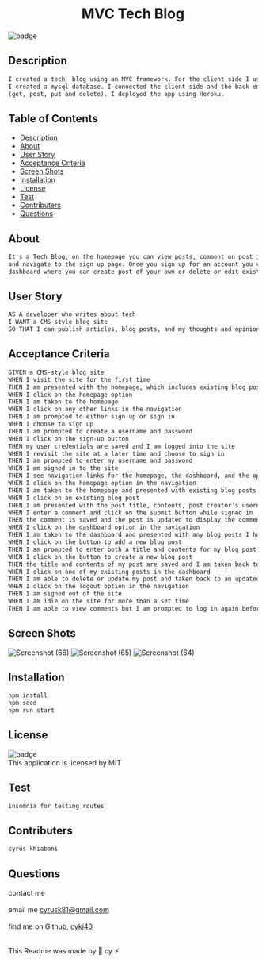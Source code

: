 
  <h1 align="center">MVC Tech Blog</h1>

  ![badge](https://img.shields.io/badge/license-MIT--brightgreen)<br />

  ## Description 
  
  ```md
  I created a tech  blog using an MVC framework. For the client side I used Handlebars.js, css and Javascript.
  I created a mysql database. I connected the client side and the back end using express and routing via 
  (get, post, put and delete). I deployed the app using Heroku.    
   ```
   
  ## Table of Contents
  
  * [Description](#description)
  * [About](#about)
  * [User Story](#user-story)
  * [Acceptance Criteria](#acceptance-criteria)
  * [Screen Shots](#screen-shots)
  * [Installation](#installation)
  * [License](#license)
  * [Test](#test)
  * [Contributers](#contributers)
  * [Questions](#questions)
 

  ## About
  
  ```md
  It's a Tech Blog, on the homepage you can view posts, comment on post if you are logged in, 
  and navigate to the sign up page. Once you sign up for an account you could access the 
  dashboard where you can create post of your own or delete or edit existing post that you have created.
  ```

  ## User Story
  ```md
  AS A developer who writes about tech
  I WANT a CMS-style blog site
  SO THAT I can publish articles, blog posts, and my thoughts and opinions
  ```

  ## Acceptance Criteria
  
  ```md
  GIVEN a CMS-style blog site
  WHEN I visit the site for the first time
  THEN I am presented with the homepage, which includes existing blog posts if any have been posted; navigation links for the homepage and the dashboard; and the         option to log in
  WHEN I click on the homepage option
  THEN I am taken to the homepage
  WHEN I click on any other links in the navigation
  THEN I am prompted to either sign up or sign in
  WHEN I choose to sign up
  THEN I am prompted to create a username and password
  WHEN I click on the sign-up button
  THEN my user credentials are saved and I am logged into the site
  WHEN I revisit the site at a later time and choose to sign in
  THEN I am prompted to enter my username and password
  WHEN I am signed in to the site
  THEN I see navigation links for the homepage, the dashboard, and the option to log out
  WHEN I click on the homepage option in the navigation
  THEN I am taken to the homepage and presented with existing blog posts that include the post title and the date created
  WHEN I click on an existing blog post
  THEN I am presented with the post title, contents, post creator’s username, and date created for that post and have the option to leave a comment
  WHEN I enter a comment and click on the submit button while signed in
  THEN the comment is saved and the post is updated to display the comment, the comment creator’s username, and the date created
  WHEN I click on the dashboard option in the navigation
  THEN I am taken to the dashboard and presented with any blog posts I have already created and the option to add a new blog post
  WHEN I click on the button to add a new blog post
  THEN I am prompted to enter both a title and contents for my blog post
  WHEN I click on the button to create a new blog post
  THEN the title and contents of my post are saved and I am taken back to an updated dashboard with my new blog post
  WHEN I click on one of my existing posts in the dashboard
  THEN I am able to delete or update my post and taken back to an updated dashboard
  WHEN I click on the logout option in the navigation
  THEN I am signed out of the site
  WHEN I am idle on the site for more than a set time
  THEN I am able to view comments but I am prompted to log in again before I can add, update, or delete comments
  ```
  ## Screen Shots
  ![Screenshot (66)](https://user-images.githubusercontent.com/102045473/196043824-3c7da602-ff9f-4798-9745-b699198e8431.png)
![Screenshot (65)](https://user-images.githubusercontent.com/102045473/196043829-37e10fac-3eb1-46f8-b203-e05c371c85ff.png)
![Screenshot (64)](https://user-images.githubusercontent.com/102045473/196043834-3e55c708-21e1-4320-8ca7-3459ad8e317d.png)


  
  
 
  ## Installation
  
  ```md
  npm install 
  npm seed 
  npm run start
  ```

  ## License
![badge](https://img.shields.io/badge/license-MIT--brightgreen)
<br />
This application is licensed by MIT

## Test 
```md
insomnia for testing routes
```
## Contributers

```md
cyrus khiabani
```

## Questions
contact me<br />
<br />
 email me cyrusk81@gmail.com<br />
 <br />
 find me on Github,  [cykj40](https://github.com/cykj40)<br />
<br /> 

This Readme was made by 🚀 cy ⚡



